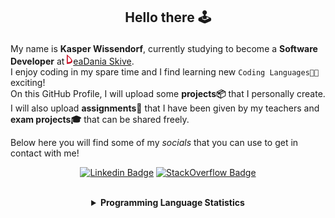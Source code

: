## <p align="center">Hello there 🕹️</p>

My name is **Kasper Wissendorf**, currently studying to become a **Software Developer** at [![Icon](/icons/Dania.png)eaDania Skive](https://eadania.com/). <br>
I enjoy coding in my spare time and I find learning new `Coding Languages👨‍💻` exciting!<br/>
On this GitHub Profile, I will upload some **projects📦** that I personally create. I will also upload **assignments📝** that I have been given by my teachers and **exam projects🎓** that can be shared freely. 

Below here you will find some of my *socials* that you can use to get in contact with me! 

<div align="center">
  
[![Linkedin Badge](https://img.shields.io/badge/-LinkedIn-blue?style=flat-square&logo=Linkedin&logoColor=white)](https://www.linkedin.com/in/kasper-wissendorf-7279011b6/)
[![StackOverflow Badge](https://img.shields.io/badge/-Stack%20Overflow-FE7A16?style=flat-square&logo=Stack-Overflow&logoColor=white)](https://stackoverflow.com/users/18100435/kasper-wissendorf)
</div>

<br>
<details>
<summary align="center">
<strong>Programming Language Statistics</strong>
</summary>
<br>
<div align="center">
<pre>
TypeScript      | 152 hours 45 minutes
HTML            | 94 hours 47 minutes
CSS             | 41 hours 15 minutes
C#              | 34 hours 33 minutes
C++             | 25 hours 18 minutes
mcfunction      | 24 hours 43 minutes
JavaScript      | 22 hours 06 minutes
Python          | 20 hours 23 minutes
Blazor          | 03 hours 35 minutes
Markdown        | 02 hours 02 minutes
Lua             | 00 hours 47 minutes
SQL             | 00 hours 02 minutes
<sub>Last Updated: 03/12/2022 06:15:36</sub>
<sub>Data first recorded on 31th. January of 2022</sub>
</pre>
</div>
</details>
